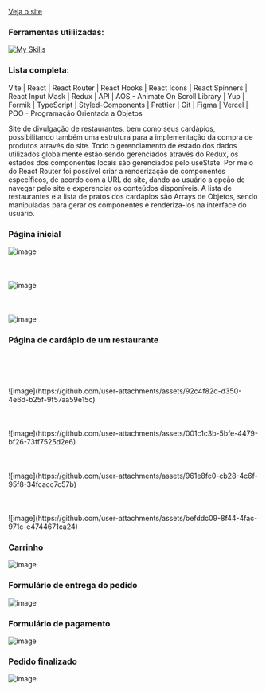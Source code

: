 [Veja o site](https://efood-three-omega.vercel.app/)

### Ferramentas utiliizadas:
[![My Skills](https://skillicons.dev/icons?i=vite,react,redux,ts,styledcomponents,git,figma,vercel)](https://skillicons.dev)

### Lista completa:
Vite | React | React Router | React Hooks | React Icons | React Spinners | React Input Mask | Redux | API | AOS - Animate On Scroll Library | Yup | Formik | TypeScript | Styled-Components | Prettier | Git | Figma | Vercel | POO - Programação Orientada a Objetos

Site de divulgação de restaurantes, bem como seus cardápios, possibilitando também uma estrutura para a implementação da compra de produtos através do site.
Todo o gerenciamento de estado dos dados utilizados globalmente estão sendo gerenciados através do Redux, os estados dos componentes locais são gerenciados pelo useState.
Por meio do React Router foi possível criar a renderização de componentes específicos, de acordo com a URL do site, dando ao usuário a opção de navegar pelo site e experenciar os conteúdos disponíveis.
A lista de restaurantes e a lista de pratos dos cardápios são Arrays de Objetos, sendo manipuladas para gerar os componentes e renderiza-los na interface do usuário.

### Página inicial
![image](https://github.com/user-attachments/assets/11cebeee-e803-409f-9de2-b6c0078b483a)
<br />
<br />
<br />
<br />
![image](https://github.com/user-attachments/assets/b6f39055-aedd-4618-a4ad-d50b2ad70fb7)
<br />
<br />
<br />
<br />
![image](https://github.com/user-attachments/assets/7cb48d9d-dee0-461e-87a4-e852febfffc0)

### Página de cardápio de um restaurante
<br />
<br />
<br />
<br />
![image](https://github.com/user-attachments/assets/92c4f82d-d350-4e6d-b25f-9f57aa59e15c)
<br />
<br />
<br />
<br />
![image](https://github.com/user-attachments/assets/001c1c3b-5bfe-4479-bf26-73ff7525d2e6)
<br />
<br />
<br />
<br />
![image](https://github.com/user-attachments/assets/961e8fc0-cb28-4c6f-95f8-34fcacc7c57b)
<br />
<br />
<br />
<br />
![image](https://github.com/user-attachments/assets/befddc09-8f44-4fac-971c-e4744671ca24)

### Carrinho
![image](https://github.com/user-attachments/assets/b70779cb-31aa-4b22-b888-ec4010d99141)

### Formulário de entrega do pedido
![image](https://github.com/user-attachments/assets/baa635fa-ba70-49b5-a1d5-fdb47dbf0fd2)

### Formulário de pagamento
![image](https://github.com/user-attachments/assets/4282546f-dee1-4cff-b861-2ee012cddfbe)

### Pedido finalizado
![image](https://github.com/user-attachments/assets/481b240d-5c87-4743-9aba-8647adc0fe17)
